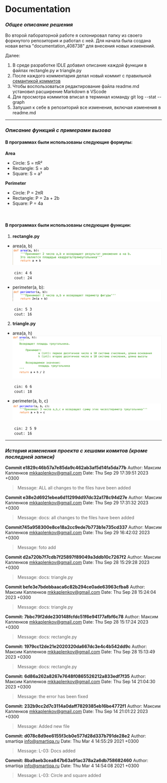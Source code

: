 # Documentation

### ___Общее описание решения___
Во второй лабораторной работе я склонировал папку из своего форкнутого репозитория и работал с ней. Для начала была создана новая ветка "documentation_408738" для внесения новых изменений. 

Далее:
1. В среде разработке IDLE добавил описание каждой функции в файлах rectangle.py и triangle.py
2. После каждого комментария делал новый коммит с правильной [семантикой коммитов](https://gist.github.com/joshbuchea/6f47e86d2510bce28f8e7f42ae84c716)
3. Чтобы воспользоваться редактирование файла readme.md установил расширение Markdown в VScode 
4. Для просмотра коммитов вписал в терминал команду git log --stat --graph
5. Запушил к себе в репозиторий все изменения, включая изменения в readme.md




---
### ___Описание функций с примерами вызова___

#### В программах были использованы следующие формулы:
**Area**
- Circle: S = πR²
- Rectangle: S = ab
- Square: S = a²

**Perimeter**
- Circle: P = 2πR
- Rectangle: P = 2a + 2b
- Square: P = 4a

ㅤ
#### В программах были использованы следующие функции:
1. **rectangle.py**
- area(a, b) 
![фото](img/1.1.png)
``` 
    cin: 4 6
    cout: 24
```


- perimeter(a, b):
![фото](img/1.2.png)
```
    cin: 5 3
    cout: 16
```


2. **triangle.py** 
- area(a, h)
![фото](img/2.1.png)
```
    cin: 6 6
    cout: 18
```


- perimeter(a, b, c)
![фото](img/2.2.png)
```
    cin: 2 5 9
    cout: 16
```




---
### ___История изменения проекта с хешами комитов (кроме последней записи)___

__Сommit e1829c46b57a7e85da9c462ab3af5d14fa5da77b__
Author: Максим Капленков <mkkaplenkov@gmail.com> 
Date:   Thu Sep 29 17:39:51 2023 +0300
>   Message: ALL all changes to the files have been added

__Сommit e38e2d6921ebea6d11299dd97dc32a178c94d27e__
Author: Максим Капленков <mkkaplenkov@gmail.com> 
Date:   Thu Sep 29 17:31:32 2023 +0300
>   Message: docs: all changes to the files have been added

__Сommit745a958300e8ce18a2cc9ede7b773b1e735cd337__
Author: Максим Капленков <mkkaplenkov@gmail.com> 
Date:   Thu Sep 29 16:42:02 2023 +0300
>   Message: foto add

__Сommit d2a720b7f7cdb7f25897f89049a3ddb10c7267f2__
Author: Максим Капленков <mkkaplenkov@gmail.com> 
Date:   Thu Sep 28 15:29:28 2023 +0300
>   Message: docs: triangle.py <perimeter>


__Сommit befe3e7bdebbaaca6c82b294ce0ade63963cfba8__
Author: Максим Капленков <mkkaplenkov@gmail.com> 
Date:   Thu Sep 28 15:24:04 2023 +0300
>   Message: docs: triangle.py <area>


__Сommit: 7bbc79f2dde230148fcfdc51f6e94177afbf6c78__
Author: Максим Капленков <mkkaplenkov@gmail.com>
Date:   Thu Sep 28 15:17:24 2023 +0300
>   Message: docs: rectangle.py <perimeter>


__Сommit: 1979cc12de21e2020320da667dc3e4c4b542dd9c__
Author: Максим Капленков <mkkaplenkov@gmail.com>
Date:   Thu Sep 28 15:13:49 2023 +0300
>   Message: docs: rectangle.py <area>

__Сommit: 6d86a262a8267e7648f0865526212a833edf7f35__
Author: Максим Капленков <mkkaplenkov@gmail.com>
Date:   Thu Sep 14 21:04:30 2023 +0300
>   Message: the error has been fixed


__Сommit: 232b9cc2d7c3114a0daff7829385eb16be4772f1__
Author: Максим Капленков <mkkaplenkov@gmail.com>
Date:   Thu Sep 14 21:01:22 2023 +0300
>   Message: Added new file


__Сommit: d078c8d9ee6155f3cb0e577d28d337b791de28e2__
Author: smartiqa <info@smartiqa.ru>
Date:   Thu Mar 4 14:55:29 2021 +0300
>   Message: L-03: Docs added


__Сommit: 8ba9aeb3cea847b63a91ac378a2a6db758682460__
Author: smartiqa <info@smartiqa.ru>
Date:   Thu Mar 4 14:54:08 2021 +0300
>   Message: L-03: Circle and square added
